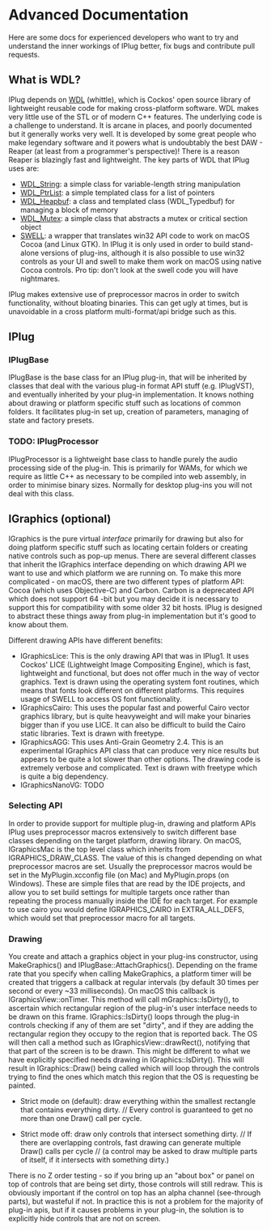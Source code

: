 # Advanced Documentation

Here are some docs for experienced developers who want to try and understand the inner workings of IPlug better, fix bugs and contribute pull requests.

## What is WDL?

IPlug depends on [WDL](https://www.cockos.com/wdl/) (whittle), which is Cockos' open source library of lightweight reusable code for making cross-platform software. WDL makes very little use of the STL or of modern C++ features. The underlying code is a challenge to understand. It is arcane in places, and poorly documented but it generally works very well. It is developed by some great people who make legendary software and it powers what is undoubtably the best DAW - Reaper (at least from a programmer's perspective)! There is a reason Reaper is blazingly fast and lightweight.
The key parts of WDL that IPlug uses are: 

- [WDL_String](https://github.com/justinfrankel/WDL/blob/master/WDL/wdlstring.h): a simple class for variable-length string manipulation
- [WDL_PtrList](https://github.com/justinfrankel/WDL/blob/master/WDL/ptrlist.h): a simple templated class for a list of pointers
- [WDL_Heapbuf](https://github.com/justinfrankel/WDL/blob/master/WDL/heapbuf.h): a class and templated class (WDL_Typedbuf) for managing a block of memory
- [WDL_Mutex](https://github.com/justinfrankel/WDL/blob/master/WDL/mutex.h): a simple class that abstracts a mutex or critical section object
- [SWELL](https://github.com/justinfrankel/WDL/tree/master/WDL/swell): a wrapper that translates win32 API code to work on macOS Cocoa (and Linux GTK). In IPlug it is only used in order to build stand-alone versions of plug-ins, although it is also possible to use win32 controls as your UI and swell to make them work on macOS using native Cocoa controls. Pro tip: don't look at the swell code you will have nightmares.

IPlug makes extensive use of preprocessor macros in order to switch functionality, without bloating binaries. This can get ugly at times, but is unavoidable in a cross platform multi-format/api bridge such as this.

## IPlug

### IPlugBase
IPlugBase is the base class for an IPlug plug-in, that will be inherited by classes that deal with the various plug-in format API stuff (e.g. IPlugVST), and eventually inherited by your plug-in implementation. It knows nothing about drawing or platform specific stuff such as locations of common folders. It facilitates plug-in set up, creation of parameters, managing of state and factory presets. 

### TODO: IPlugProcessor

IPlugProcessor is a lightweight base class to handle purely the audio processing side of the plug-in. This is primarily for WAMs, for which we require as little C++ as necessary to be compiled into web assembly, in order to minimise binary sizes. Normally for desktop plug-ins you will not deal with this class. 

## IGraphics (optional)

IGraphics is the pure virtual *interface* primarily for drawing but also for doing platform specific stuff such as locating certain folders or creating native controls such as pop-up menus. There are several different classes that inherit the IGraphics interface depending on which drawing API we want to use and which platform we are running on. To make this more complicated - on macOS, there are two different types of platform API: Cocoa (which uses Objective-C) and Carbon. Carbon is a deprecated API which does not support 64 -bit but you may decide it is necessary to support this for compatibility with some older 32 bit hosts. IPlug is designed to abstract these things away from plug-in implementation but it's good to know about them.

Different drawing APIs have different benefits:

* IGraphicsLice: This is the only drawing API that was in IPlug1. It uses Cockos' LICE (Lightweight Image Compositing Engine), which is fast, lightweight and functional, but does not offer much in the way of vector graphics. Text is drawn using the operating system font routines, which means that fonts look different on different platforms. This requires usage of SWELL to access OS font functionality.
* IGraphicsCairo: This uses the popular fast and powerful Cairo vector graphics library, but is quite heavyweight and will make your binaries bigger than if you use LICE. It can also be difficult to build the Cairo static libraries. Text is drawn with freetype.
* IGraphicsAGG: This uses Anti-Grain Geometry 2.4. This is an experimental IGraphics API class that can produce very nice results but appears to be quite a lot slower than other options. The drawing code is extremely verbose and complicated. Text is drawn with freetype which is quite a big dependency.
* IGraphicsNanoVG: TODO

### Selecting API
In order to provide support for multiple plug-in, drawing and platform APIs IPlug uses preprocessor macros extensively to switch different base classes depending on the target platform, drawing library. On macOS, IGraphicsMac is the top level class which inherits from IGRAPHICS_DRAW_CLASS. The value of this is changed depending on what preprocessor macros are set. Usually the preprocessor macros would be set in the MyPlugin.xcconfig file (on Mac) and MyPlugin.props (on Windows). These are simple files that are read by the IDE projects, and allow you to set build settings for multiple targets once rather than repeating the process manually inside the IDE for each target. For example to use cairo you would define IGRAPHICS_CAIRO in EXTRA_ALL_DEFS, which would set that preprocessor macro for all targets.

### Drawing
You create and attach a graphics object in your plug-ins constructor, using MakeGraphics() and IPlugBase::AttachGraphics(). Depending on the frame rate that you specify when calling MakeGraphics, a platform timer will be created that triggers a callback at regular intervals (by default 30 times per second or every ~33 milliseconds). On macOS this callback is IGraphicsView::onTimer. This method will call mGraphics::IsDirty(), to ascertain which rectangular region of the plug-in's user interface needs to be drawn on this frame. IGraphics::IsDirty() loops through the plug-in controls checking if any of them are set "dirty", and if they are adding the rectangular region they occupy to the region that is reported back. The OS will then call a method such as IGraphicsView::drawRect(), notifying that that part of the screen is to be drawn. This might be different to what we have explicitly specified needs drawing in IGraphics::IsDirty(). This will result in IGraphics::Draw() being called which will loop through the controls trying to find the ones which match this region that the OS is requesting be painted.

* Strict mode on (default): draw everything within the smallest rectangle that contains everything dirty.
// Every control is guaranteed to get no more than one Draw() call per cycle.

* Strict mode off: draw only controls that intersect something dirty.
// If there are overlapping controls, fast drawing can generate multiple Draw() calls per cycle
// (a control may be asked to draw multiple parts of itself, if it intersects with something dirty.)

There is no Z order testing - so if you bring up an "about box" or panel on top of controls that are being set dirty, those controls will still redraw. This is obviously important if the control on top has an alpha channel (see-through parts), but wasteful if not. In practice this is not a problem for the majority of plug-in apis, but if it causes problems in your plug-in, the solution is to explicitly hide controls that are not on screen. 
